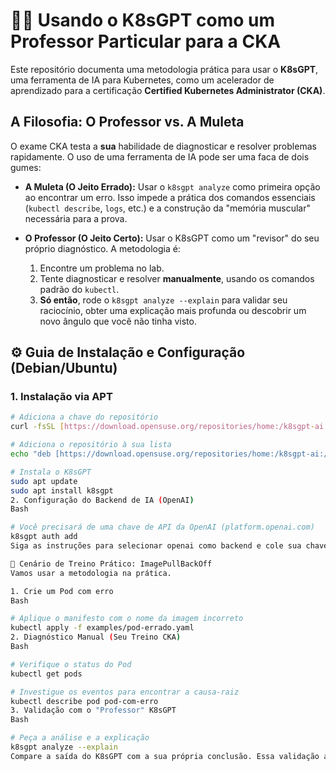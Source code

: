 # 👨‍🏫 Usando o K8sGPT como um Professor Particular para a CKA

Este repositório documenta uma metodologia prática para usar o **K8sGPT**, uma ferramenta de IA para Kubernetes, como um acelerador de aprendizado para a certificação **Certified Kubernetes Administrator (CKA)**.

## A Filosofia: O Professor vs. A Muleta

O exame CKA testa a **sua** habilidade de diagnosticar e resolver problemas rapidamente. O uso de uma ferramenta de IA pode ser uma faca de dois gumes:

- **A Muleta (O Jeito Errado):** Usar o `k8sgpt analyze` como primeira opção ao encontrar um erro. Isso impede a prática dos comandos essenciais (`kubectl describe`, `logs`, etc.) e a construção da "memória muscular" necessária para a prova.

- **O Professor (O Jeito Certo):** Usar o K8sGPT como um "revisor" do seu próprio diagnóstico. A metodologia é:
    1. Encontre um problema no lab.
    2. Tente diagnosticar e resolver **manualmente**, usando os comandos padrão do `kubectl`.
    3. **Só então**, rode o `k8sgpt analyze --explain` para validar seu raciocínio, obter uma explicação mais profunda ou descobrir um novo ângulo que você não tinha visto.

## ⚙️ Guia de Instalação e Configuração (Debian/Ubuntu)

### 1. Instalação via APT

```bash
# Adiciona a chave do repositório
curl -fsSL [https://download.opensuse.org/repositories/home:/k8sgpt-ai:/stable/xUbuntu_22.04/Release.key](https://download.opensuse.org/repositories/home:/k8sgpt-ai:/stable/xUbuntu_22.04/Release.key) | sudo gpg --dearmor -o /etc/apt/trusted.gpg.d/k8sgpt.gpg

# Adiciona o repositório à sua lista
echo "deb [https://download.opensuse.org/repositories/home:/k8sgpt-ai:/stable/xUbuntu_22.04/](https://download.opensuse.org/repositories/home:/k8sgpt-ai:/stable/xUbuntu_22.04/) /" | sudo tee /etc/apt/sources.list.d/k8sgpt.list

# Instala o K8sGPT
sudo apt update
sudo apt install k8sgpt
2. Configuração do Backend de IA (OpenAI)
Bash

# Você precisará de uma chave de API da OpenAI (platform.openai.com)
k8sgpt auth add
Siga as instruções para selecionar openai como backend e cole sua chave de API.

🚀 Cenário de Treino Prático: ImagePullBackOff
Vamos usar a metodologia na prática.

1. Crie um Pod com erro
Bash

# Aplique o manifesto com o nome da imagem incorreto
kubectl apply -f examples/pod-errado.yaml
2. Diagnóstico Manual (Seu Treino CKA)
Bash

# Verifique o status do Pod
kubectl get pods

# Investigue os eventos para encontrar a causa-raiz
kubectl describe pod pod-com-erro
3. Validação com o "Professor" K8sGPT
Bash

# Peça a análise e a explicação
k8sgpt analyze --explain
Compare a saída do K8sGPT com a sua própria conclusão. Essa validação acelera o aprendizado e aprofunda o entendimento.
